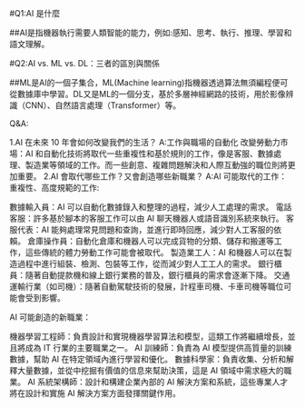  #Q1:AI 是什麼

 ##AI是指機器執行需要人類智能的能力，例如:感知、思考、執行、推理、學習和語文理解。

 #Q2:AI vs. ML vs. DL：三者的區別與關係

 ##ML是AI的一個子集合，ML(Machine learning)指機器透過算法無須編程便可從數據庫中學習。DL又是ML的一個分支，基於多層神經網路的技術，用於影像辨識（CNN）、自然語言處理（Transformer）等。

Q&A:

  1.AI 在未來 10 年會如何改變我們的生活？ A:工作與職場的自動化
改變勞動力市場：AI 和自動化技術將取代一些重複性和基於規則的工作，像是客服、數據處理、製造業等領域的工作。而一些創意、複雜問題解決和人際互動強的職位則將更加重要。
  2.AI 會取代哪些工作？又會創造哪些新職業？ A:AI 可能取代的工作：
重複性、高度規範的工作:

數據輸入員：AI 可以自動化數據錄入和整理的過程，減少人工處理的需求。
電話客服：許多基於腳本的客服工作可以由 AI 聊天機器人或語音識別系統來執行。
客服代表：AI 能夠處理常見問題和查詢，並進行即時回應，減少對人工客服的依賴。
倉庫操作員：自動化倉庫和機器人可以完成貨物的分類、儲存和搬運等工作，這些傳統的體力勞動工作可能會被取代。
製造業工人：AI 和機器人可以在製造過程中進行組裝、檢測、包裝等工作，從而減少對人工工人的需求。
銀行櫃員：隨著自動提款機和線上銀行業務的普及，銀行櫃員的需求會逐漸下降。
交通運輸行業（如司機）：隨著自動駕駛技術的發展，計程車司機、卡車司機等職位可能會受到影響。

AI 可能創造的新職業：

機器學習工程師：負責設計和實現機器學習算法和模型，這類工作將繼續增長，並且將成為 IT 行業的主要職業之一。
AI 訓練師：負責為 AI 模型提供高質量的訓練數據，幫助 AI 在特定領域內進行學習和優化。
數據科學家：負責收集、分析和解釋大量數據，並從中挖掘有價值的信息來幫助決策，這是 AI 領域中需求極大的職業。
AI 系統架構師：設計和構建企業內部的 AI 解決方案和系統，這些專業人才將在設計和實施 AI 解決方案方面發揮關鍵作用。
